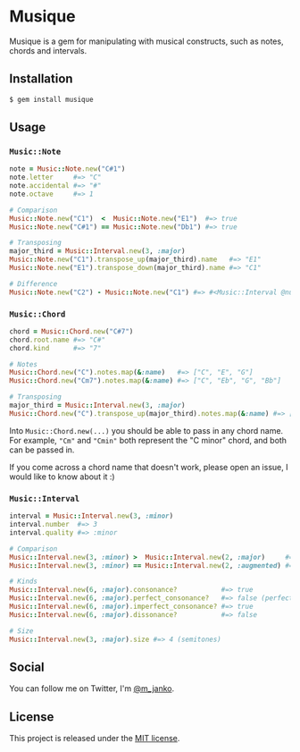 # Musique

Musique is a gem for manipulating with musical constructs, such as notes,
chords and intervals.

Installation
------------

```sh
$ gem install musique
```

Usage
-----

### `Music::Note`

```rb
note = Music::Note.new("C#1")
note.letter     #=> "C"
note.accidental #=> "#"
note.octave     #=> 1

# Comparison
Music::Note.new("C1")  <  Music::Note.new("E1")  #=> true
Music::Note.new("C#1") == Music::Note.new("Db1") #=> true

# Transposing
major_third = Music::Interval.new(3, :major)
Music::Note.new("C1").transpose_up(major_third).name   #=> "E1"
Music::Note.new("E1").transpose_down(major_third).name #=> "C1"

# Difference
Music::Note.new("C2") - Music::Note.new("C1") #=> #<Music::Interval @number=8, @quality=:perfect>
```

### `Music::Chord`

```rb
chord = Music::Chord.new("C#7")
chord.root.name #=> "C#"
chord.kind      #=> "7"

# Notes
Music::Chord.new("C").notes.map(&:name)   #=> ["C", "E", "G"]
Music::Chord.new("Cm7").notes.map(&:name) #=> ["C", "Eb", "G", "Bb"]

# Transposing
major_third = Music::Interval.new(3, :major)
Music::Chord.new("C").transpose_up(major_third).notes.map(&:name) #=> ["E", "G#", "B"]
```

Into `Music::Chord.new(...)` you should be able to pass in any chord name. For example,
`"Cm"` and `"Cmin"` both represent the "C minor" chord, and both can be passed in.

If you come across a chord name that doesn't work, please open an issue,
I would like to know about it :)

### `Music::Interval`

```rb
interval = Music::Interval.new(3, :minor)
interval.number  #=> 3
interval.quality #=> :minor

# Comparison
Music::Interval.new(3, :minor) >  Music::Interval.new(2, :major)     #=> true
Music::Interval.new(3, :minor) == Music::Interval.new(2, :augmented) #=> true

# Kinds
Music::Interval.new(6, :major).consonance?           #=> true
Music::Interval.new(6, :major).perfect_consonance?   #=> false (perfect consonances are 1, 4, and 5)
Music::Interval.new(6, :major).imperfect_consonance? #=> true
Music::Interval.new(6, :major).dissonance?           #=> false

# Size
Music::Interval.new(3, :major).size #=> 4 (semitones)
```

Social
------

You can follow me on Twitter, I'm [@m_janko](http://twitter.com/m_janko).

License
-------

This project is released under the [MIT license](/LICENSE).
